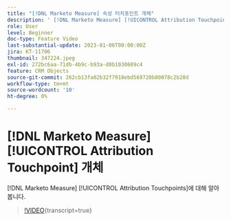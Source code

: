 ```yaml
---
title: "[!DNL Marketo Measure] 속성 터치포인트 개체"
description: ' [!DNL Marketo Measure] [!UICONTROL Attribution Touchpoints]에 대해 알아봅니다.'
role: User
level: Beginner
doc-type: Feature Video
last-substantial-update: 2023-01-06T00:00:00Z
jira: KT-11706
thumbnail: 347224.jpeg
exl-id: 272bc6aa-71db-4b9c-b93a-d0b1030609c4
feature: CRM Objects
source-git-commit: 262cb13fa02b32f7918ebd569720b80078c2b28d
workflow-type: tm+mt
source-wordcount: '10'
ht-degree: 0%

---
```


# [!DNL Marketo Measure] [!UICONTROL Attribution Touchpoint] 개체

[!DNL Marketo Measure] [!UICONTROL Attribution Touchpoints]에 대해 알아봅니다.

>[!VIDEO](https://video.tv.adobe.com/v/347224/?learn=on){transcript=true}
